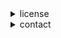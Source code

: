 <details>
    
<summary>license</summary>
    
```bash
cat <(curl -s https://raw.githubusercontent.com/ok-john/ok-john/main/LICENSE)
```
<details> 
    
<summary></summary>
    
    some sites I've found to be interesting at some point in time
    
    http://tipc.sourceforge.net/getting_started.html
    
    https://eprint.iacr.org/2015/1060.pdf
    
    https://eprint.iacr.org/2021/243.pdf
    
    https://eprint.iacr.org/2005/187.pdf
    
    https://go.googlesource.com/proposal/+/master/design/draft-fuzzing.md
    
    https://age-encryption.org/v1
    
    https://hdevalence.ca/blog/2020-10-04-its-25519am

    https://ristretto.group/
    
    https://neuromancer.sk/std/
    
    https://safecurves.cr.yp.to/
    
    https://noiseexplorer.com/
    
    https://eprint.iacr.org/2014/043.pdf
    
    https://catonmat.net/set-operations-in-unix-shell
    
    https://crypto.stanford.edu/pbc/notes/ep/
    
    https://datatracker.ietf.org/doc/html/rfc5639
    
    https://datatracker.ietf.org/doc/active/

    https://tools.ietf.org/id/draft-ietf-lwig-curve-representations-09.html

    https://sites.google.com/site/fullycapable/Home/thesendmailcapabilitiesissue

    .st/NUv3/0x0
    .st/-44p.xz/0x0
    
</details>

</details>

<details>
    
<summary>contact</summary>
    
```
~johns/list@lists.sr.ht
```
</details>
